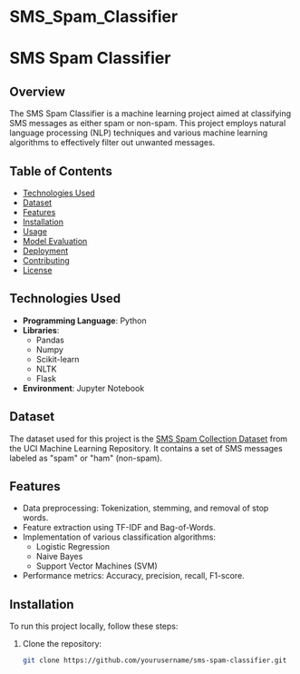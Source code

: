 # SMS_Spam_Classifier


# SMS Spam Classifier

## Overview
The SMS Spam Classifier is a machine learning project aimed at classifying SMS messages as either spam or non-spam. This project employs natural language processing (NLP) techniques and various machine learning algorithms to effectively filter out unwanted messages.

## Table of Contents
- [Technologies Used](#technologies-used)
- [Dataset](#dataset)
- [Features](#features)
- [Installation](#installation)
- [Usage](#usage)
- [Model Evaluation](#model-evaluation)
- [Deployment](#deployment)
- [Contributing](#contributing)
- [License](#license)

## Technologies Used
- **Programming Language**: Python
- **Libraries**: 
  - Pandas
  - Numpy
  - Scikit-learn
  - NLTK
  - Flask
- **Environment**: Jupyter Notebook

## Dataset
The dataset used for this project is the [SMS Spam Collection Dataset](https://archive.ics.uci.edu/ml/datasets/sms+spam+collection) from the UCI Machine Learning Repository. It contains a set of SMS messages labeled as "spam" or "ham" (non-spam).

## Features
- Data preprocessing: Tokenization, stemming, and removal of stop words.
- Feature extraction using TF-IDF and Bag-of-Words.
- Implementation of various classification algorithms: 
  - Logistic Regression
  - Naive Bayes
  - Support Vector Machines (SVM)
- Performance metrics: Accuracy, precision, recall, F1-score.

## Installation
To run this project locally, follow these steps:

1. Clone the repository:
   ```bash
   git clone https://github.com/yourusername/sms-spam-classifier.git
